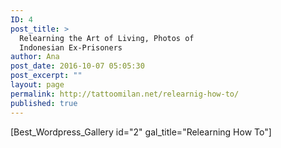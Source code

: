 ```yaml
---
ID: 4
post_title: >
  Relearning the Art of Living, Photos of
  Indonesian Ex-Prisoners
author: Ana
post_date: 2016-10-07 05:05:30
post_excerpt: ""
layout: page
permalink: http://tattoomilan.net/relearnig-how-to/
published: true
---
```

[Best_Wordpress_Gallery id="2" gal_title="Relearning How To"]
